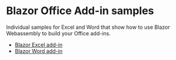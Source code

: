 # Blazor Office Add-in samples

Individual samples for Excel and Word that show how to use Blazor Webassembly to build your Office add-ins.

- [Blazor Excel add-in](./excel-blazor-add-in/)
- [Blazor Word add-in](./word-blazor-add-in/)
